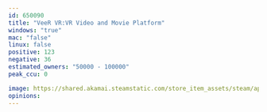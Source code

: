 ```yaml
---
id: 650090
title: "VeeR VR:VR Video and Movie Platform"
windows: "true"
mac: "false"
linux: false
positive: 123
negative: 36
estimated_owners: "50000 - 100000"
peak_ccu: 0

image: https://shared.akamai.steamstatic.com/store_item_assets/steam/apps/650090/header.jpg?t=1566384447
opinions:
---
```

